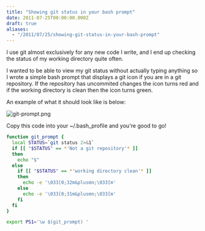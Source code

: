 ```yaml
---
title: "Showing git status in your bash prompt"
date: 2011-07-25T00:00:00.000Z
draft: true
aliases:
  - "/2011/07/25/showing-git-status-in-your-bash-prompt"
---
```

I use git almost exclusively for any new code I write, and I end up checking the status of my working directory quite often.

  I wanted to be able to view my git status without actually typing anything so I wrote a simple bash prompt that displays a
  git icon if you are in a git repository. If the repository has uncommited changes the icon turns red and if the working directory
  is clean then the icon turns green.

An example of what it should look like is below:

![git-prompt.png](/images/git-prompt.png)

Copy this code into your ~/.bash_profile and you're good to go!

```bash
function git_prompt {
  local STATUS=`git status 2>&1`
  if [[ "$STATUS" == *'Not a git repository'* ]]
  then
    echo "$"
  else
    if [[ "$STATUS" == *'working directory clean'* ]]
    then
      echo -e '\033[0;32m&plusmn;\033[m'
    else
      echo -e '\033[0;31m&plusmn;\033[m'
    fi
  fi
}

export PS1='\w $(git_prompt) '
```
